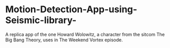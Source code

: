 # Motion-Detection-App-using-Seismic-library-
A replica app of the one Howard Wolowitz, a character from the sitcom The Big Bang Theory, uses in The Weekend Vortex episode.
